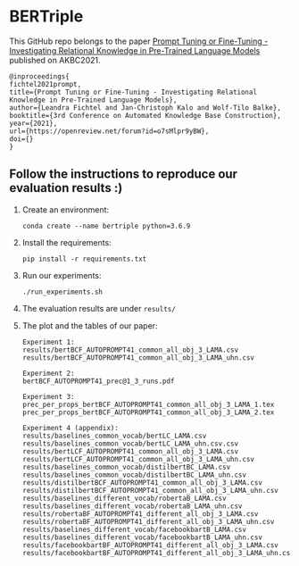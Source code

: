 # BERTriple

This GitHub repo belongs to the paper [Prompt Tuning or Fine-Tuning - Investigating Relational Knowledge in Pre-Trained Language Models](https://www.akbc.ws/2021/papers/o7sMlpr9yBW) published on AKBC2021.
```
@inproceedings{
fichtel2021prompt,
title={Prompt Tuning or Fine-Tuning - Investigating Relational Knowledge in Pre-Trained Language Models},
author={Leandra Fichtel and Jan-Christoph Kalo and Wolf-Tilo Balke},
booktitle={3rd Conference on Automated Knowledge Base Construction},
year={2021},
url={https://openreview.net/forum?id=o7sMlpr9yBW},
doi={}
}
```

## Follow the instructions to reproduce our evaluation results :)

1. Create an environment:
	```
	conda create --name bertriple python=3.6.9
	```
2. Install the requirements:
	```
	pip install -r requirements.txt
	```
3. Run our experiments:
	```
	./run_experiments.sh
	``` 
4. The evaluation results are under ```results/ ```

5. The plot and the tables of our paper:
	```
	Experiment 1:
	results/bertBCF_AUTOPROMPT41_common_all_obj_3_LAMA.csv
	results/bertBCF_AUTOPROMPT41_common_all_obj_3_LAMA_uhn.csv
	
	Experiment 2:
	bertBCF_AUTOPROMPT41_prec@1_3_runs.pdf

	Experiment 3:
	prec_per_props_bertBCF_AUTOPROMPT41_common_all_obj_3_LAMA_1.tex
	prec_per_props_bertBCF_AUTOPROMPT41_common_all_obj_3_LAMA_2.tex

	Experiment 4 (appendix):
	results/baselines_common_vocab/bertLC_LAMA.csv
	results/baselines_common_vocab/bertLC_LAMA_uhn.csv.csv
	results/bertLCF_AUTOPROMPT41_common_all_obj_3_LAMA.csv
	results/bertLCF_AUTOPROMPT41_common_all_obj_3_LAMA_uhn.csv
	results/baselines_common_vocab/distilbertBC_LAMA.csv
	results/baselines_common_vocab/distilbertBC_LAMA_uhn.csv
	results/distilbertBCF_AUTOPROMPT41_common_all_obj_3_LAMA.csv
	results/distilbertBCF_AUTOPROMPT41_common_all_obj_3_LAMA_uhn.csv
	results/baselines_different_vocab/robertaB_LAMA.csv
	results/baselines_different_vocab/robertaB_LAMA_uhn.csv
	results/robertaBF_AUTOPROMPT41_different_all_obj_3_LAMA.csv
	results/robertaBF_AUTOPROMPT41_different_all_obj_3_LAMA_uhn.csv
	results/baselines_different_vocab/facebookbartB_LAMA.csv
	results/baselines_different_vocab/facebookbartB_LAMA_uhn.csv
	results/facebookbartBF_AUTOPROMPT41_different_all_obj_3_LAMA.csv
	results/facebookbartBF_AUTOPROMPT41_different_all_obj_3_LAMA_uhn.csv
	``` 




